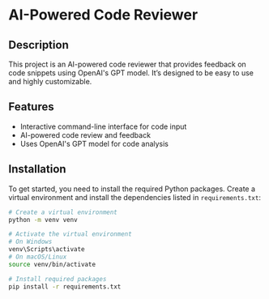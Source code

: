# AI-Powered Code Reviewer

## Description
This project is an AI-powered code reviewer that provides feedback on code snippets using OpenAI's GPT model. It’s designed to be easy to use and highly customizable.

## Features
- Interactive command-line interface for code input
- AI-powered code review and feedback
- Uses OpenAI's GPT model for code analysis

## Installation

To get started, you need to install the required Python packages. Create a virtual environment and install the dependencies listed in `requirements.txt`:

```bash
# Create a virtual environment
python -m venv venv

# Activate the virtual environment
# On Windows
venv\Scripts\activate
# On macOS/Linux
source venv/bin/activate

# Install required packages
pip install -r requirements.txt
